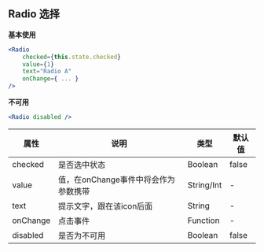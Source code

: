 ---
---

## Radio 选择


**基本使用**
```jsx
<Radio
    checked={this.state.checked}
    value={1}
    text="Radio A"
    onChange={ ... }
/>
```

**不可用**
```jsx
<Radio disabled />
```

|属性|说明|类型|默认值|
|-|-|-|-|
|checked|是否选中状态|Boolean|false|
|value|值，在onChange事件中将会作为参数携带|String/Int|-|
|text|提示文字，跟在该icon后面|String|-|
|onChange|点击事件|Function|-|
|disabled|是否为不可用|Boolean|false|
